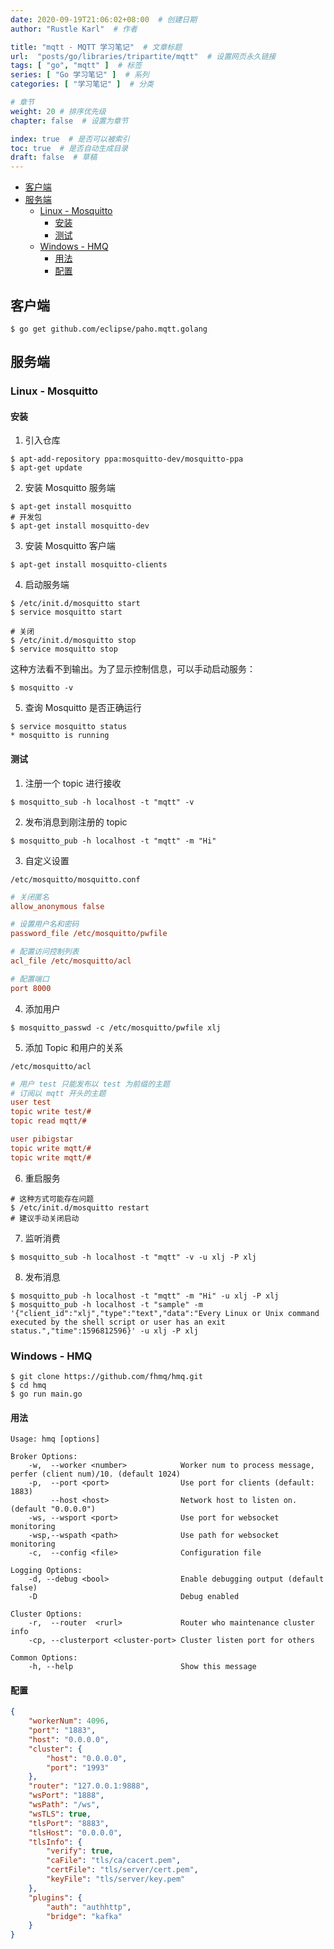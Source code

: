 ```yaml
---
date: 2020-09-19T21:06:02+08:00  # 创建日期
author: "Rustle Karl"  # 作者

title: "mqtt - MQTT 学习笔记"  # 文章标题
url:  "posts/go/libraries/tripartite/mqtt"  # 设置网页永久链接
tags: [ "go", "mqtt" ]  # 标签
series: [ "Go 学习笔记" ]  # 系列
categories: [ "学习笔记" ]  # 分类

# 章节
weight: 20 # 排序优先级
chapter: false  # 设置为章节

index: true  # 是否可以被索引
toc: true  # 是否自动生成目录
draft: false  # 草稿
---
```


- [客户端](#客户端)
- [服务端](#服务端)
	- [Linux - Mosquitto](#linux---mosquitto)
		- [安装](#安装)
		- [测试](#测试)
	- [Windows - HMQ](#windows---hmq)
		- [用法](#用法)
		- [配置](#配置)

## 客户端

```
$ go get github.com/eclipse/paho.mqtt.golang
```

## 服务端

### Linux - Mosquitto

#### 安装

1. 引入仓库

```shell
$ apt-add-repository ppa:mosquitto-dev/mosquitto-ppa
$ apt-get update
```

2. 安装 Mosquitto 服务端

```shell
$ apt-get install mosquitto
# 开发包
$ apt-get install mosquitto-dev
```

3. 安装 Mosquitto 客户端

```shell
$ apt-get install mosquitto-clients
```

4. 启动服务端

```shell
$ /etc/init.d/mosquitto start
$ service mosquitto start

# 关闭
$ /etc/init.d/mosquitto stop
$ service mosquitto stop
```

这种方法看不到输出。为了显示控制信息，可以手动启动服务：

```shell
$ mosquitto -v
```

5. 查询 Mosquitto 是否正确运行

```shell
$ service mosquitto status
* mosquitto is running
```

#### 测试

1. 注册一个 topic 进行接收

```shell
$ mosquitto_sub -h localhost -t "mqtt" -v
```

2. 发布消息到刚注册的 topic

```shell
$ mosquitto_pub -h localhost -t "mqtt" -m "Hi"
```

3. 自定义设置

`/etc/mosquitto/mosquitto.conf`

```ini
# 关闭匿名
allow_anonymous false

# 设置用户名和密码
password_file /etc/mosquitto/pwfile

# 配置访问控制列表
acl_file /etc/mosquitto/acl

# 配置端口
port 8000
```

4. 添加用户

```shell
$ mosquitto_passwd -c /etc/mosquitto/pwfile xlj
```

5. 添加 Topic 和用户的关系

`/etc/mosquitto/acl`

```ini
# 用户 test 只能发布以 test 为前缀的主题
# 订阅以 mqtt 开头的主题
user test
topic write test/#
topic read mqtt/#

user pibigstar
topic write mqtt/#
topic write mqtt/#
```

6. 重启服务

```shell
# 这种方式可能存在问题
$ /etc/init.d/mosquitto restart
# 建议手动关闭启动
```

7. 监听消费

```shell
$ mosquitto_sub -h localhost -t "mqtt" -v -u xlj -P xlj
```

8. 发布消息

```shell
$ mosquitto_pub -h localhost -t "mqtt" -m "Hi" -u xlj -P xlj
$ mosquitto_pub -h localhost -t "sample" -m '{"client_id":"xlj","type":"text","data":"Every Linux or Unix command executed by the shell script or user has an exit status.","time":1596812596}' -u xlj -P xlj
```

### Windows - HMQ

```
$ git clone https://github.com/fhmq/hmq.git
$ cd hmq
$ go run main.go
```

#### 用法

```
Usage: hmq [options]

Broker Options:
    -w,  --worker <number>            Worker num to process message, perfer (client num)/10. (default 1024)
    -p,  --port <port>                Use port for clients (default: 1883)
         --host <host>                Network host to listen on. (default "0.0.0.0")
    -ws, --wsport <port>              Use port for websocket monitoring
    -wsp,--wspath <path>              Use path for websocket monitoring
    -c,  --config <file>              Configuration file

Logging Options:
    -d, --debug <bool>                Enable debugging output (default false)
    -D                                Debug enabled

Cluster Options:
    -r,  --router  <rurl>             Router who maintenance cluster info
    -cp, --clusterport <cluster-port> Cluster listen port for others

Common Options:
    -h, --help                        Show this message
```

#### 配置

```json
{
	"workerNum": 4096,
	"port": "1883",
	"host": "0.0.0.0",
	"cluster": {
		"host": "0.0.0.0",
		"port": "1993"
	},
	"router": "127.0.0.1:9888",
	"wsPort": "1888",
	"wsPath": "/ws",
	"wsTLS": true,
	"tlsPort": "8883",
	"tlsHost": "0.0.0.0",
	"tlsInfo": {
		"verify": true,
		"caFile": "tls/ca/cacert.pem",
		"certFile": "tls/server/cert.pem",
		"keyFile": "tls/server/key.pem"
	},
	"plugins": {
		"auth": "authhttp",
		"bridge": "kafka"
	}
}
```
